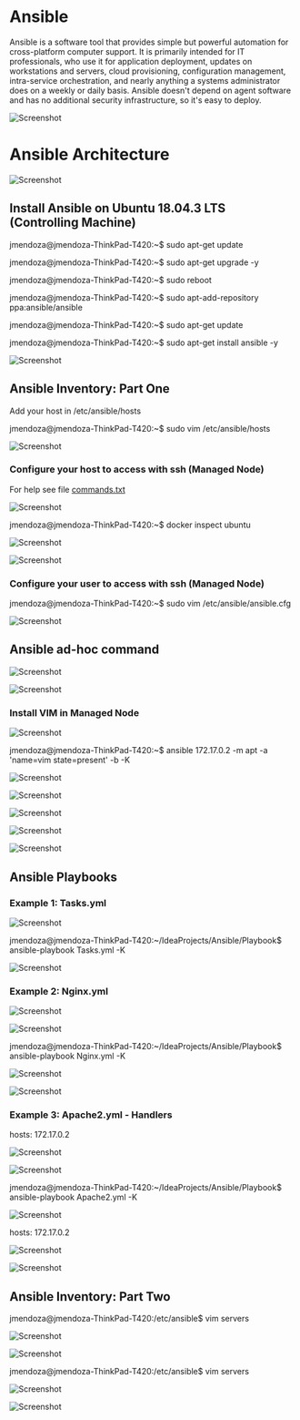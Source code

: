 # Ansible

Ansible is a software tool that provides simple but powerful automation for cross-platform computer support. It is primarily intended for IT professionals, who use it for application deployment, updates on workstations and servers, cloud provisioning, configuration management, intra-service orchestration, and nearly anything a systems administrator does on a weekly or daily basis. Ansible doesn't depend on agent software and has no additional security infrastructure, so it's easy to deploy.

![Screenshot](/Prtsc/Ansible_intro1.png)

# Ansible Architecture

![Screenshot](/Prtsc/Ansible_intro2.png)


## Install Ansible on Ubuntu 18.04.3 LTS (Controlling Machine)

jmendoza@jmendoza-ThinkPad-T420:~$ sudo apt-get update

jmendoza@jmendoza-ThinkPad-T420:~$ sudo apt-get upgrade -y

jmendoza@jmendoza-ThinkPad-T420:~$ sudo reboot

jmendoza@jmendoza-ThinkPad-T420:~$ sudo apt-add-repository ppa:ansible/ansible

jmendoza@jmendoza-ThinkPad-T420:~$ sudo apt-get update

jmendoza@jmendoza-ThinkPad-T420:~$ sudo apt-get install ansible -y

![Screenshot](/Prtsc/Ansible_1.png)

## Ansible Inventory: Part One

Add your host in /etc/ansible/hosts 

jmendoza@jmendoza-ThinkPad-T420:~$ sudo vim /etc/ansible/hosts 

![Screenshot](/Prtsc/Ansible_2.png)

### Configure your host to access with ssh (Managed Node)

For help see file [commands.txt](commands.txt)

![Screenshot](/Prtsc/Ansible_3.png)

jmendoza@jmendoza-ThinkPad-T420:~$ docker inspect ubuntu

![Screenshot](/Prtsc/Ansible_4.png)

![Screenshot](/Prtsc/Ansible_5.1.png)

### Configure your user to access with ssh (Managed Node)

jmendoza@jmendoza-ThinkPad-T420:~$ sudo vim /etc/ansible/ansible.cfg 

![Screenshot](/Prtsc/Ansible_6.png)

## Ansible ad-hoc command 

![Screenshot](/Prtsc/Ansible_7.1.png)

![Screenshot](/Prtsc/Ansible_8.png)

### Install VIM in Managed Node

![Screenshot](/Prtsc/Ansible_9.png)

jmendoza@jmendoza-ThinkPad-T420:~$ ansible 172.17.0.2 -m apt -a 'name=vim state=present' -b -K

![Screenshot](/Prtsc/Ansible_9.1.png)

![Screenshot](/Prtsc/Ansible_9.2.png)

![Screenshot](/Prtsc/Ansible_9.3.png)

![Screenshot](/Prtsc/Ansible_9.4.png)

![Screenshot](/Prtsc/Ansible_9.5.png)

## Ansible Playbooks

### Example 1: Tasks.yml

![Screenshot](/Prtsc/Ansible_10.1.png)

jmendoza@jmendoza-ThinkPad-T420:~/IdeaProjects/Ansible/Playbook$ ansible-playbook Tasks.yml -K

![Screenshot](/Prtsc/Ansible_10.png)

### Example 2: Nginx.yml

![Screenshot](/Prtsc/Ansible_11.png)

![Screenshot](/Prtsc/Ansible_11.1.png)

jmendoza@jmendoza-ThinkPad-T420:~/IdeaProjects/Ansible/Playbook$ ansible-playbook Nginx.yml -K

![Screenshot](/Prtsc/Ansible_11.2.png)

![Screenshot](/Prtsc/Ansible_11.3.png)

### Example 3: Apache2.yml - Handlers

hosts: 172.17.0.2 

![Screenshot](/Prtsc/Ansible_12.png)

![Screenshot](/Prtsc/Ansible_12.1.png)

jmendoza@jmendoza-ThinkPad-T420:~/IdeaProjects/Ansible/Playbook$ ansible-playbook Apache2.yml -K

![Screenshot](/Prtsc/Ansible_12.2.png)

hosts: 172.17.0.2 

![Screenshot](/Prtsc/Ansible_12.3.png)

![Screenshot](/Prtsc/Ansible_12.4.png)

## Ansible Inventory: Part Two

jmendoza@jmendoza-ThinkPad-T420:/etc/ansible$ vim servers 

![Screenshot](/Prtsc/Ansible_13.png)

![Screenshot](/Prtsc/Ansible_13.1.png)

jmendoza@jmendoza-ThinkPad-T420:/etc/ansible$ vim servers

![Screenshot](/Prtsc/Ansible_13.2.png)

![Screenshot](/Prtsc/Ansible_13.3.png)